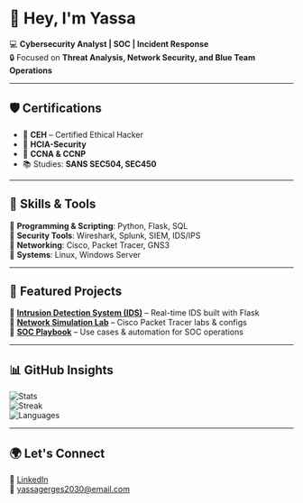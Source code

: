 # 👋 Hey, I'm Yassa  

💻 **Cybersecurity Analyst | SOC | Incident Response**  
🔒 Focused on **Threat Analysis, Network Security, and Blue Team Operations**  

---

## 🛡️ Certifications
- 🏅 **CEH** – Certified Ethical Hacker  
- 🏅 **HCIA-Security**  
- 🏅 **CCNA & CCNP**  
- 📚 Studies: **SANS SEC504, SEC450**  

---

## 🚀 Skills & Tools
🔹 **Programming & Scripting**: Python, Flask, SQL  
🔹 **Security Tools**: Wireshark, Splunk, SIEM, IDS/IPS  
🔹 **Networking**: Cisco, Packet Tracer, GNS3  
🔹 **Systems**: Linux, Windows Server  

---

## 📂 Featured Projects
📌 [**Intrusion Detection System (IDS)**](https://github.com/Yassa/IDS-Flask) – Real-time IDS built with Flask  
📌 [**Network Simulation Lab**](https://github.com/Yassa/Packet-Tracer-Lab) – Cisco Packet Tracer labs & configs  
📌 [**SOC Playbook**](https://github.com/Yassa/SOC-Playbook) – Use cases & automation for SOC operations  

---

## 📊 GitHub Insights
![Stats](https://github-readme-stats.vercel.app/api?username=Yassa&show_icons=true&theme=radical)  
![Streak](https://github-readme-streak-stats.herokuapp.com?user=Yassa&theme=radical&hide_border=true)  
![Languages](https://github-readme-stats.vercel.app/api/top-langs/?username=Yassa&layout=compact&theme=radical)  

---

## 🌍 Let's Connect
🔗 [LinkedIn](https://www.linkedin.com/in/yassa-gerges/)  
📧 yassagerges2030@email.com  
